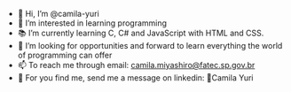 - 👋 Hi, I’m @camila-yuri
- 👀 I’m interested in learning programming
- 📚 I’m currently learning C, C# and JavaScript with HTML and CSS.
- 🌱 I’m looking for opportunities and forward to learn everything the world of programming can offer
- 📫 To reach me through email: camila.miyashiro@fatec.sp.gov.br
- 📲 For you find me, send me a message on linkedin: 📑Camila Yuri

<!---
camila-yuri/camila-yuri is a ✨ special ✨ repository because its `README.md` (this file) appears on your GitHub profile.
You can click the Preview link to take a look at your changes.
--->
